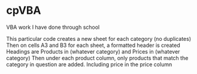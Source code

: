 # cpVBA
VBA work I have done through school

This particular code creates a new sheet for each category (no duplicates)
Then on cells A3 and B3 for each sheet, a formatted header is created
Headings are Products in (whatever category) and Prices in (whatever category)
Then under each product column, only products that match the category in question are added. Including price in the price column
